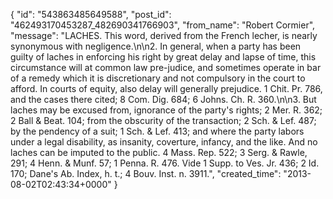  {
   "id": "543863485649588",
   "post_id": "462493170453287_482690341766903",
   "from_name": "Robert Cormier",
   "message": "LACHES. This word, derived from the French lecher, is nearly synonymous with negligence.\n\n2. In general, when a party has been guilty of laches in enforcing his right by great delay and lapse of time, this circumstance will at common law pre-judice, and sometimes operate in bar of a remedy which it is discretionary and not compulsory in the court to afford. In courts of equity, also delay will generally prejudice. 1 Chit. Pr. 786, and the cases there cited; 8 Com. Dig. 684; 6 Johns. Ch. R. 360.\n\n3. But laches may be excused from, ignorance of the party's rights; 2 Mer. R. 362; 2 Ball & Beat. 104; from the obscurity of the transaction; 2 Sch. & Lef. 487; by the pendency of a suit; 1 Sch. & Lef. 413; and where the party labors under a legal disability, as insanity, coverture, infancy, and the like. And no laches can be imputed to the public. 4 Mass. Rep. 522; 3 Serg. & Rawle, 291; 4 Henn. & Munf. 57; 1 Penna. R. 476. Vide 1 Supp. to Ves. Jr. 436; 2 Id. 170; Dane's Ab. Index, h. t.; 4 Bouv. Inst. n. 3911.",
   "created_time": "2013-08-02T02:43:34+0000"
 }
